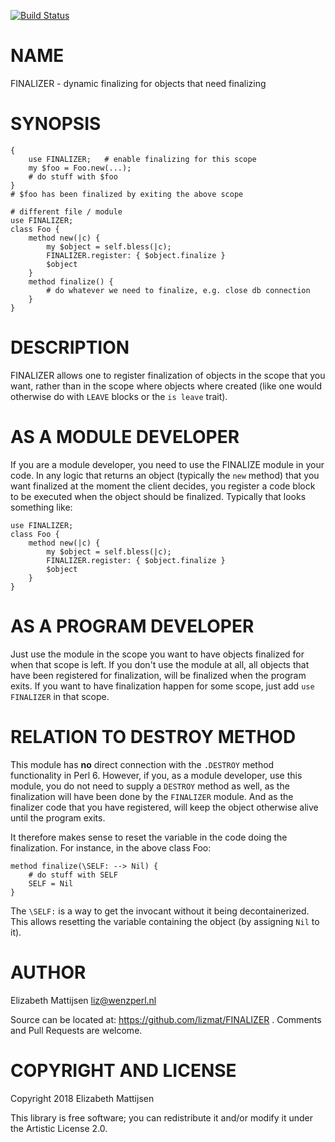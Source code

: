 [![Build Status](https://travis-ci.org/lizmat/FINALIZER.svg?branch=master)](https://travis-ci.org/lizmat/FINALIZER)

NAME
====

FINALIZER - dynamic finalizing for objects that need finalizing

SYNOPSIS
========

    {
        use FINALIZER;   # enable finalizing for this scope
        my $foo = Foo.new(...);
        # do stuff with $foo
    }
    # $foo has been finalized by exiting the above scope

    # different file / module
    use FINALIZER;
    class Foo {
        method new(|c) {
            my $object = self.bless(|c);
            FINALIZER.register: { $object.finalize }
            $object
        }
        method finalize() {
            # do whatever we need to finalize, e.g. close db connection
        }
    }

DESCRIPTION
===========

FINALIZER allows one to register finalization of objects in the scope that you want, rather than in the scope where objects where created (like one would otherwise do with `LEAVE` blocks or the `is leave` trait).

AS A MODULE DEVELOPER
=====================

If you are a module developer, you need to use the FINALIZE module in your code. In any logic that returns an object (typically the `new` method) that you want finalized at the moment the client decides, you register a code block to be executed when the object should be finalized. Typically that looks something like:

    use FINALIZER;
    class Foo {
        method new(|c) {
            my $object = self.bless(|c);
            FINALIZER.register: { $object.finalize }
            $object
        }
    }

AS A PROGRAM DEVELOPER
======================

Just use the module in the scope you want to have objects finalized for when that scope is left. If you don't use the module at all, all objects that have been registered for finalization, will be finalized when the program exits. If you want to have finalization happen for some scope, just add `use FINALIZER` in that scope.

RELATION TO DESTROY METHOD
==========================

This module has **no** direct connection with the `.DESTROY` method functionality in Perl 6. However, if you, as a module developer, use this module, you do not need to supply a `DESTROY` method as well, as the finalization will have been done by the `FINALIZER` module. And as the finalizer code that you have registered, will keep the object otherwise alive until the program exits.

It therefore makes sense to reset the variable in the code doing the finalization. For instance, in the above class Foo:

    method finalize(\SELF: --> Nil) {
        # do stuff with SELF
        SELF = Nil
    }

The `\SELF:` is a way to get the invocant without it being decontainerized. This allows resetting the variable containing the object (by assigning `Nil` to it).

AUTHOR
======

Elizabeth Mattijsen <liz@wenzperl.nl>

Source can be located at: https://github.com/lizmat/FINALIZER . Comments and Pull Requests are welcome.

COPYRIGHT AND LICENSE
=====================

Copyright 2018 Elizabeth Mattijsen

This library is free software; you can redistribute it and/or modify it under the Artistic License 2.0.

